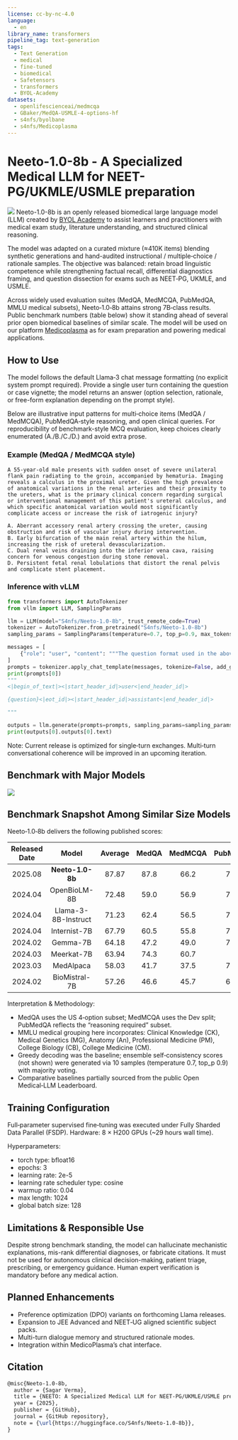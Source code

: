```yaml
---
license: cc-by-nc-4.0
language:
  - en
library_name: transformers
pipeline_tag: text-generation
tags:
  - Text Generation
  - medical
  - fine-tuned
  - biomedical
  - Safetensors
  - transformers
  - BYOL-Academy
datasets:
  - openlifescienceai/medmcqa
  - GBaker/MedQA-USMLE-4-options-hf
  - s4nfs/byolbane
  - s4nfs/Medicoplasma
---
```


# Neeto-1.0-8b - A Specialized Medical LLM for NEET-PG/UKMLE/USMLE preparation

![](neeto.jpg)
Neeto-1.0-8b is an openly released biomedical large language model (LLM) created by [BYOL Academy](https://byolacademy.com) to assist learners and practitioners with medical exam study, literature understanding, and structured clinical reasoning.

The model was adapted on a curated mixture (≈410K items) blending synthetic generations and hand-audited instructional / multiple‑choice / rationale samples. The objective was balanced: retain broad linguistic competence while strengthening factual recall, differential diagnostics framing, and question dissection for exams such as NEET‑PG, UKMLE, and USMLE.

Across widely used evaluation suites (MedQA, MedMCQA, PubMedQA, MMLU medical subsets), Neeto‑1.0‑8b attains strong 7B‑class results. Public benchmark numbers (table below) show it standing ahead of several prior open biomedical baselines of similar scale. The model will be used on our platform [Medicoplasma](https://medicoplasma.com) as for exam preparation and powering medical applications.

## How to Use

The model follows the default Llama‑3 chat message formatting (no explicit system prompt required). Provide a single user turn containing the question or case vignette; the model returns an answer (option selection, rationale, or free-form explanation depending on the prompt style).

Below are illustrative input patterns for multi‑choice items (MedQA / MedMCQA), PubMedQA‑style reasoning, and open clinical queries. For reproducibility of benchmark-style MCQ evaluation, keep choices clearly enumerated (A./B./C./D.) and avoid extra prose.

### Example (MedQA / MedMCQA style)

```
A 55-year-old male presents with sudden onset of severe unilateral flank pain radiating to the groin, accompanied by hematuria. Imaging reveals a calculus in the proximal ureter. Given the high prevalence of anatomical variations in the renal arteries and their proximity to the ureters, what is the primary clinical concern regarding surgical or interventional management of this patient's ureteral calculus, and which specific anatomical variation would most significantly complicate access or increase the risk of iatrogenic injury?

A. Aberrant accessory renal artery crossing the ureter, causing obstruction and risk of vascular injury during intervention.
B. Early bifurcation of the main renal artery within the hilum, increasing the risk of ureteral devascularization.
C. Dual renal veins draining into the inferior vena cava, raising concern for venous congestion during stone removal.
D. Persistent fetal renal lobulations that distort the renal pelvis and complicate stent placement.
```

### Inference with vLLM

```python
from transformers import AutoTokenizer
from vllm import LLM, SamplingParams

llm = LLM(model="S4nfs/Neeto-1.0-8b", trust_remote_code=True)
tokenizer = AutoTokenizer.from_pretrained("S4nfs/Neeto-1.0-8b")
sampling_params = SamplingParams(temperature=0.7, top_p=0.9, max_tokens=1024, stop=["<|eot_id|>"])

messages = [
    {"role": "user", "content": """The question format used in the above input examples。"""},
]
prompts = tokenizer.apply_chat_template(messages, tokenize=False, add_generation_prompt=True)
print(prompts[0])
"""
<|begin_of_text|><|start_header_id|>user<|end_header_id|>

{question}<|eot_id|><|start_header_id|>assistant<|end_header_id|>

"""

outputs = llm.generate(prompts=prompts, sampling_params=sampling_params)
print(outputs[0].outputs[0].text)
```

Note: Current release is optimized for single‑turn exchanges. Multi‑turn conversational coherence will be improved in an upcoming iteration.

## Benchmark with Major Models

![](benchmark.jpg)

## Benchmark Snapshot Among Similar Size Models

Neeto‑1.0‑8b delivers the following published scores:

| Released Date |        Model        | Average | MedQA | MedMCQA | PubMedQA | MMLU.ck | MMLU.mg | MMLU.an | MMLU.pm | MMLU.cb | MMLU.cm |
| :-----------: | :-----------------: | :-----: | :---: | :-----: | :------: | :-----: | :-----: | :-----: | :-----: | :-----: | :-----: |
|    2025.08    |  **Neeto-1.0-8b**   |  87.87  | 87.8  |  66.2   |   79.0   |  79.4   |  90.1   |  79.1   |  95.6   |  81.4   |  78.6   |
|    2024.04    |    OpenBioLM-8B     |  72.48  | 59.0  |  56.9   |   74.1   |  76.1   |  86.1   |  69.8   |  78.2   |  84.2   |  68.0   |
|    2024.04    | Llama-3-8B-Instruct |  71.23  | 62.4  |  56.5   |   75.8   |  72.5   |  84.0   |  71.1   |  70.6   |  80.6   |  67.6   |
|    2024.04    |    Internist-7B     |  67.79  | 60.5  |  55.8   |   79.4   |  70.6   |  71.0   |  65.9   |  76.1   |    -    |  63.0   |
|    2024.02    |      Gemma-7B       |  64.18  | 47.2  |  49.0   |   76.2   |  69.8   |  70.0   |  59.3   |  66.2   |  79.9   |  60.1   |
|    2024.03    |     Meerkat-7B      |  63.94  | 74.3  |  60.7   |    -     |  61.9   |  70.4   |  61.5   |  69.5   |  55.4   |  57.8   |
|    2023.03    |      MedAlpaca      |  58.03  | 41.7  |  37.5   |   72.8   |  57.4   |  69.0   |  57.0   |  67.3   |  65.3   |  54.3   |
|    2024.02    |    BioMistral-7B    |  57.26  | 46.6  |  45.7   |   68.1   |  63.1   |  63.3   |  49.9   |  57.4   |  63.4   |  57.8   |

Interpretation & Methodology:

- MedQA uses the US 4‑option subset; MedMCQA uses the Dev split; PubMedQA reflects the “reasoning required” subset.
- MMLU medical grouping here incorporates: Clinical Knowledge (CK), Medical Genetics (MG), Anatomy (An), Professional Medicine (PM), College Biology (CB), College Medicine (CM).
- Greedy decoding was the baseline; ensemble self‑consistency scores (not shown) were generated via 10 samples (temperature 0.7, top_p 0.9) with majority voting.
- Comparative baselines partially sourced from the public Open Medical‑LLM Leaderboard.

## Training Configuration

Full‑parameter supervised fine‑tuning was executed under Fully Sharded Data Parallel (FSDP). Hardware: 8 × H200 GPUs (~29 hours wall time).

Hyperparameters:

- torch type: bfloat16
- epochs: 3
- learning rate: 2e-5
- learning rate scheduler type: cosine
- warmup ratio: 0.04
- max length: 1024
- global batch size: 128

## Limitations & Responsible Use

Despite strong benchmark standing, the model can hallucinate mechanistic explanations, mis-rank differential diagnoses, or fabricate citations. It must not be used for autonomous clinical decision-making, patient triage, prescribing, or emergency guidance. Human expert verification is mandatory before any medical action.

## Planned Enhancements

- Preference optimization (DPO) variants on forthcoming Llama releases.
- Expansion to JEE Advanced and NEET‑UG aligned scientific subject packs.
- Multi-turn dialogue memory and structured rationale modes.
- Integration within MedicoPlasma’s chat interface.

## Citation

```latex
@misc{Neeto-1.0-8b,
  author = {Sagar Verma},
  title = {NEETO: A Specialized Medical LLM for NEET-PG/UKMLE/USMLE preparation},
  year = {2025},
  publisher = {GitHub},
  journal = {GitHub repository},
  note = {\url{https://huggingface.co/S4nfs/Neeto-1.0-8b}},
}
```

